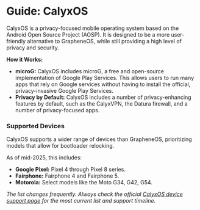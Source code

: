 # Guide: CalyxOS

CalyxOS is a privacy-focused mobile operating system based on the Android Open Source Project (AOSP). It is designed to be a more user-friendly alternative to GrapheneOS, while still providing a high level of privacy and security.

**How it Works:**
*   **microG:** CalyxOS includes microG, a free and open-source implementation of Google Play Services. This allows users to run many apps that rely on Google services without having to install the official, privacy-invasive Google Play Services.
*   **Privacy by Default:** CalyxOS includes a number of privacy-enhancing features by default, such as the CalyxVPN, the Datura firewall, and a number of privacy-focused apps.

### **Supported Devices**

CalyxOS supports a wider range of devices than GrapheneOS, prioritizing models that allow for bootloader relocking.

As of mid-2025, this includes:
*   **Google Pixel:** Pixel 4 through Pixel 8 series.
*   **Fairphone:** Fairphone 4 and Fairphone 5.
*   **Motorola:** Select models like the Moto G34, G42, G54.

*The list changes frequently. Always check the official [CalyxOS device support page](https://calyxos.org/docs/guide/device-support/) for the most current list and support timeline.*

